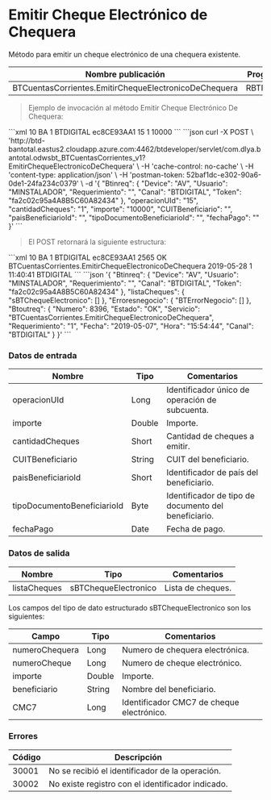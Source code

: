 # Emitir Cheque Electrónico de Chequera 

Método para emitir un cheque electrónico de una chequera existente. 

Nombre publicación | Programa | Global/País 
--------- | ----------- | ----------- 
BTCuentasCorrientes.EmitirChequeElectronicoDeChequera | RBTPAR29 | Argentina 

> Ejemplo de invocación al método Emitir Cheque Electrónico De Chequera: 

<code-group> 
<code-block title="XML" active> 
```xml 
<soapenv:Envelope xmlns:soapenv="http://schemas.xmlsoap.org/soap/envelope/" xmlns:bts="http://uy.com.dlya.bantotal/BTSOA/"> 
   <soapenv:Header/> 
   <soapenv:Body> 
      <bts:BTCuentasCorrientes.EmitirChequeElectronicoDeChequera> 
         <bts:Btinreq> 
           <bts:Device>10</bts:Device> 
            <bts:Usuario>BA</bts:Usuario> 
            <bts:Requerimiento>1</bts:Requerimiento> 
            <bts:Canal>BTDIGITAL</bts:Canal> 
            <bts:Token>ec8CE93AA1</bts:Token> 
         </bts:Btinreq> 
         <bts:operacionUId>15</bts:operacionUId> 
         <bts:cantidadCheques>1</bts:cantidadCheques> 
         <bts:importe>10000</bts:importe> 
         <bts:CUITBeneficiario></bts:CUITBeneficiario> 
         <bts:paisBeneficiarioId></bts:paisBeneficiarioId> 
         <bts:tipoDocumentoBeneficiarioId></bts:tipoDocumentoBeneficiarioId> 
         <bts:fechaPago></bts:fechaPago> 
      </bts:BTCuentasCorrientes.EmitirChequeElectronicoDeChequera> 
   </soapenv:Body> 
</soapenv:Envelope></soapenv:Envelope> 
``` 
</code-block> 

<code-block title="JSON"> 
```json 
curl -X POST \ 
  'http://btd-bantotal.eastus2.cloudapp.azure.com:4462/btdeveloper/servlet/com.dlya.bantotal.odwsbt_BTCuentasCorrientes_v1?EmitirChequeElectronicoDeChequera' \ 
  -H 'cache-control: no-cache' \ 
  -H 'content-type: application/json' \ 
  -H 'postman-token: 52baf1dc-e302-90a6-0de1-24fa234c0379' \ 
  -d '{ 
	"Btinreq": { 
		"Device": "AV", 
		"Usuario": "MINSTALADOR", 
		"Requerimiento": "", 
		"Canal": "BTDIGITAL", 
		"Token": "fa2c02c95a4A8B5C60A82434" 
	}, 
	"operacionUId": "15", 
	"cantidadCheques": "1", 
	"importe": "10000", 
	"CUITBeneficiario": "", 
	"paisBeneficiarioId": "", 
	"tipoDocumentoBeneficiarioId": "", 
	"fechaPago": "" 
}' 
``` 
</code-block> 
</code-group> 

> El POST retornará la siguiente estructura: 

<code-group> 
<code-block title="XML" active> 
```xml 
<SOAP-ENV:Envelope xmlns:SOAP-ENV="http://schemas.xmlsoap.org/soap/envelope/" xmlns:xsd="http://www.w3.org/2001/XMLSchema" xmlns:SOAP-ENC="http://schemas.xmlsoap.org/soap/encoding/" xmlns:xsi="http://www.w3.org/2001/XMLSchema-instance"> 
   <SOAP-ENV:Body> 
      <BTCuentasCorrientes.EmitirChequeElectronicoDeChequeraResponse xmlns="http://uy.com.dlya.bantotal/BTSOA/"> 
         <Btinreq> 
            <Device>10</Device> 
            <Usuario>BA</Usuario> 
            <Requerimiento>1</Requerimiento> 
            <Canal>BTDIGITAL</Canal> 
            <Token>ec8CE93AA1</Token> 
         </Btinreq> 
         <listaCheques></listaCheques> 
         <Erroresnegocio></Erroresnegocio> 
         <Btoutreq> 
            <Numero>2565</Numero> 
            <Estado>OK</Estado> 
            <Servicio>BTCuentasCorrientes.EmitirChequeElectronicoDeChequera</Servicio> 
            <Fecha>2019-05-28</Fecha> 
            <Requerimiento>1</Requerimiento> 
            <Hora>11:40:41</Hora> 
            <Canal>BTDIGITAL</Canal> 
         </Btoutreq> 
      </BTCuentasCorrientes.EmitirChequeElectronicoDeChequeraResponse> 
   </SOAP-ENV:Body> 
</SOAP-ENV:Envelope> 
``` 
</code-block> 

<code-block title="JSON"> 
```json 
'{ 
	"Btinreq": { 
		"Device": "AV", 
		"Usuario": "MINSTALADOR", 
		"Requerimiento": "", 
		"Canal": "BTDIGITAL", 
		"Token": "fa2c02c95a4A8B5C60A82434" 
	}, 
	"listaCheques": { 
        "sBTChequeElectronico": [] 
    }, 
    "Erroresnegocio": { 
        "BTErrorNegocio": [] 
    }, 
    "Btoutreq": { 
        "Numero": 8396, 
        "Estado": "OK", 
        "Servicio": "BTCuentasCorrientes.EmitirChequeElectronicoDeChequera", 
        "Requerimiento": "1", 
        "Fecha": "2019-05-07", 
        "Hora": "15:54:44", 
        "Canal": "BTDIGITAL" 
    } 
}' 
``` 
</code-block> 
</code-group>  

### Datos de entrada 

Nombre | Tipo | Comentarios 
--------- | ----------- | ----------- 
operacionUId	|	Long	|	Identificador único de operación de subcuenta. 
importe	|	Double	|	Importe. 
cantidadCheques	|	Short	|	Cantidad de cheques a emitir. 
CUITBeneficiario	|	String	|	CUIT del beneficiario. 
paisBeneficiarioId	|	Short	|	Identificador de país del beneficiario. 
tipoDocumentoBeneficiarioId	|	Byte	|	Identificador de tipo de documento del beneficiario. 
fechaPago	|	Date	|	Fecha de pago. 

### Datos de salida 

Nombre | Tipo | Comentarios 
--------- | ----------- | ----------- 
listaCheques	|	sBTChequeElectronico	|	Lista de cheques. 

Los campos del tipo de dato estructurado sBTChequeElectronico son los siguientes: 

Campo | Tipo | Comentarios 
--------- | ----------- | ----------- 
numeroChequera | Long | Numero de chequera electrónica. 
numeroCheque | Long | Numero de cheque electrónico. 
importe | Double | Importe. 
beneficiario | String | Nombre del beneficiario. 
CMC7 | Long | Identificador CMC7 de cheque electrónico. 

### Errores 

Código | Descripción 
--------- | ----------- 
30001 | No se recibió el identificador de la operación. 
30002 | No existe registro con el identificador indicado. 

 
